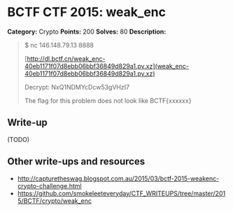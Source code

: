 # BCTF CTF 2015: weak_enc

**Category:** Crypto
**Points:** 200
**Solves:** 80
**Description:** 

> $ nc 146.148.79.13 8888
>
> [http://dl.bctf.cn/weak_enc-40eb1171f07d8ebb06bbf36849d829a1.py.xz](weak_enc-40eb1171f07d8ebb06bbf36849d829a1.py.xz)
> 
> Decrypt: NxQ1NDMYcDcw53gVHzI7
> 
> The flag for this problem does not look like BCTF{xxxxxx}

## Write-up

(TODO)

## Other write-ups and resources

* <http://capturetheswag.blogspot.com.au/2015/03/bctf-2015-weakenc-crypto-challenge.html>
* <https://github.com/smokeleeteveryday/CTF_WRITEUPS/tree/master/2015/BCTF/crypto/weak_enc>